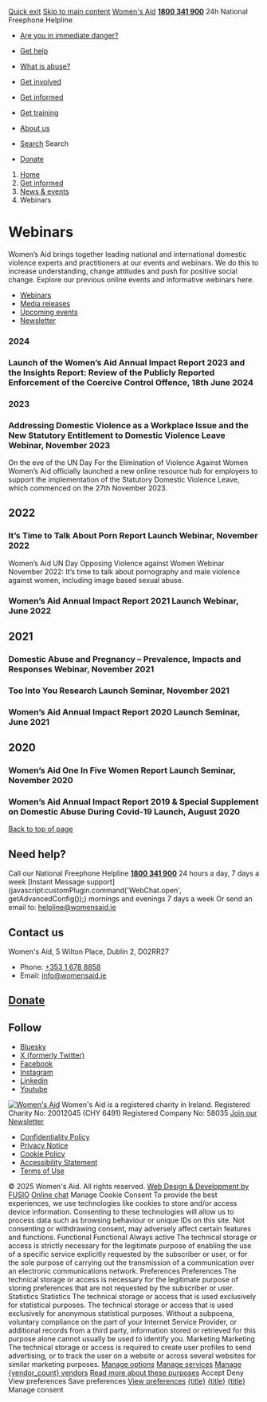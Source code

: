 [Quick exit](https://www.womensaid.ie/get-informed/news-events/webinars/#exit)
[Skip to main content](https://www.womensaid.ie/get-informed/news-events/webinars/#pagecontent "Skip to main content")
[Women's Aid](https://www.womensaid.ie/)
**[1800 341 900](tel:1800341900)** 24h National Freephone Helpline
  * [Are you in immediate danger?](https://www.womensaid.ie/are-you-in-immediate-danger/)
  * [Get help](https://www.womensaid.ie/get-help/)
  * [What is abuse?](https://www.womensaid.ie/what-is-abuse/)
  * [Get involved](https://www.womensaid.ie/get-involved/)
  * [Get informed](https://www.womensaid.ie/get-informed/)
  * [Get training](https://www.womensaid.ie/get-training/)
  * [About us](https://www.womensaid.ie/about-us/)


  * [Search](https://www.womensaid.ie/get-informed/news-events/webinars/)
Search
  * [Donate](https://www.womensaid.ie/get-involved/donate/)


  1. [Home](https://www.womensaid.ie/)
  2. [Get informed](https://www.womensaid.ie/get-informed/)
  3. [News & events](https://www.womensaid.ie/get-informed/news-events/)
  4. Webinars


# Webinars
Women’s Aid brings together leading national and international domestic violence experts and practitioners at our events and webinars. We do this to increase understanding, change attitudes and push for positive social change.
Explore our previous online events and informative webinars here.
  * [Webinars](https://www.womensaid.ie/get-informed/news-events/webinars/)
  * [Media releases](https://www.womensaid.ie/get-informed/news-events/media-releases/)
  * [Upcoming events](https://www.womensaid.ie/get-informed/news-events/upcoming-events/)
  * [Newsletter](https://www.womensaid.ie/get-informed/news-events/newsletter/)


### **2024**
### Launch of the Women’s Aid Annual Impact Report 2023 and the Insights Report: Review of the Publicly Reported Enforcement of the Coercive Control Offence, 18th June 2024
### **2023**
### Addressing Domestic Violence as a Workplace Issue and the New Statutory Entitlement to Domestic Violence Leave Webinar, November 2023
On the eve of the UN Day For the Elimination of Violence Against Women Women’s Aid officially launched a new online resource hub for employers to support the implementation of the Statutory Domestic Violence Leave, which commenced on the 27th November 2023.
## **2022**
### It’s Time to Talk About Porn Report Launch Webinar, November 2022
Women’s Aid UN Day Opposing Violence against Women Webinar November 2022: It’s time to talk about pornography and male violence against women, including image based sexual abuse.
### Women’s Aid Annual Impact Report 2021 Launch Webinar, June 2022
## **2021**
### Domestic Abuse and Pregnancy – Prevalence, Impacts and Responses Webinar, November 2021
### Too Into You Research Launch Seminar, November 2021
### Women’s Aid Annual Impact Report 2020 Launch Seminar, June 2021
## 2020
### Women’s Aid One In Five Women Report Launch Seminar, November 2020
### Women’s Aid Annual Impact Report 2019 & Special Supplement on Domestic Abuse During Covid-19 Launch, August 2020
[Back to top of page](https://www.womensaid.ie/get-informed/news-events/webinars/#top)
## Need help?
Call our National Freephone Helpline **[1800 341 900](tel:1800341900)** 24 hours a day, 7 days a week 
[Instant Message support](javascript:customPlugin.command\('WebChat.open', getAdvancedConfig\(\)\);) mornings and evenings 7 days a week
Or send an email to: helpline@womensaid.ie
## Contact us
Women's Aid, 5 Wilton Place, Dublin 2, D02RR27
  * Phone: [+353 1 678 8858](tel:+35316788858)
  * Email: info@womensaid.ie


## [Donate](https://www.womensaid.ie/get-involved/donate/)
## Follow
  * [Bluesky](https://bsky.app/profile/womensaidireland.bsky.social)
  * [X (formerly Twitter)](https://x.com/Womens_Aid)
  * [Facebook](https://www.facebook.com/womensaid.ie)
  * [Instagram](https://www.instagram.com/womens.aid)
  * [Linkedin](https://www.linkedin.com/company/women's-aid/)
  * [Youtube](https://www.youtube.com/@womensaidireland)


[![Women's Aid](https://www.womensaid.ie/app/themes/womensaidsage9/resources/assets/img/womens-aid-logo-white.svg)](https://www.womensaid.ie/get-informed/news-events/webinars/)
Women's Aid is a registered charity in Ireland.
Registered Charity No: 20012045 (CHY 6491) Registered Company No: 58035
[Join our Newsletter](https://www.womensaid.ie/get-informed/news-events/newsletter/)
  * [Confidentiality Policy](https://www.womensaid.ie/about-us/compliance/confidentiality-policy/)
  * [Privacy Notice](https://www.womensaid.ie/about-us/compliance/privacy-notice/)
  * [Cookie Policy](https://www.womensaid.ie/about-us/compliance/cookie-policy/)
  * [Accessibility Statement](https://www.womensaid.ie/about-us/compliance/accessibility-statement/)
  * [Terms of Use](https://www.womensaid.ie/about-us/compliance/terms-of-use/)


© 2025 Women's Aid. All rights reserved. [Web Design & Development by FUSIO](https://www.fusio.net/?utm_source=WomensAid&utm_medium=Website&utm_campaign=ClientLinks)
[Online chat](https://www.womensaid.ie/get-informed/news-events/webinars/#chat)
Manage Cookie Consent
To provide the best experiences, we use technologies like cookies to store and/or access device information. Consenting to these technologies will allow us to process data such as browsing behaviour or unique IDs on this site. Not consenting or withdrawing consent, may adversely affect certain features and functions.
Functional Functional Always active 
The technical storage or access is strictly necessary for the legitimate purpose of enabling the use of a specific service explicitly requested by the subscriber or user, or for the sole purpose of carrying out the transmission of a communication over an electronic communications network.
Preferences Preferences
The technical storage or access is necessary for the legitimate purpose of storing preferences that are not requested by the subscriber or user.
Statistics Statistics
The technical storage or access that is used exclusively for statistical purposes. The technical storage or access that is used exclusively for anonymous statistical purposes. Without a subpoena, voluntary compliance on the part of your Internet Service Provider, or additional records from a third party, information stored or retrieved for this purpose alone cannot usually be used to identify you.
Marketing Marketing
The technical storage or access is required to create user profiles to send advertising, or to track the user on a website or across several websites for similar marketing purposes.
[Manage options](https://www.womensaid.ie/get-informed/news-events/webinars/) [Manage services](https://www.womensaid.ie/get-informed/news-events/webinars/) [Manage {vendor_count} vendors](https://www.womensaid.ie/get-informed/news-events/webinars/) [Read more about these purposes](https://cookiedatabase.org/tcf/purposes/)
Accept Deny View preferences Save preferences [View preferences](https://www.womensaid.ie/get-informed/news-events/webinars/)
[{title}](https://www.womensaid.ie/get-informed/news-events/webinars/) [{title}](https://www.womensaid.ie/get-informed/news-events/webinars/) [{title}](https://www.womensaid.ie/get-informed/news-events/webinars/)
Manage consent
